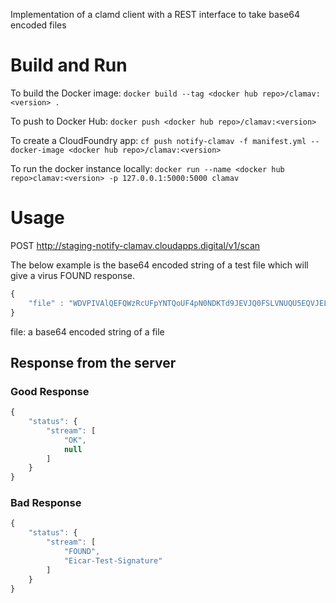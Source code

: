 Implementation of a clamd client with a REST interface to take base64 encoded files

# Build and Run

To build the Docker image:
`docker build --tag <docker hub repo>/clamav:<version> .`

To push to Docker Hub:
`docker push <docker hub repo>/clamav:<version>`

To create a CloudFoundry app:
`cf push notify-clamav -f manifest.yml --docker-image <docker hub repo>/clamav:<version>`

To run the docker instance locally:
`docker run --name <docker hub repo>clamav:<version> -p 127.0.0.1:5000:5000 clamav`

# Usage

POST http://staging-notify-clamav.cloudapps.digital/v1/scan

The below example is the base64 encoded string of a test file which will give a virus FOUND response.

```javascript
{
    "file" : "WDVPIVAlQEFQWzRcUFpYNTQoUF4pN0NDKTd9JEVJQ0FSLVNUQU5EQVJELUFOVElWSVJVUy1URVNULUZJTEUhJEgrSCoK"
}
```

file: a base64 encoded string of a file

## Response from the server

### Good Response

```javascript
{
    "status": {
        "stream": [
            "OK",
            null
        ]
    }
}
```

### Bad Response

```javascript
{
    "status": {
        "stream": [
            "FOUND",
            "Eicar-Test-Signature"
        ]
    }
}
```